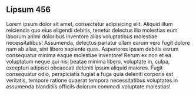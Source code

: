 ## Lipsum 456

Lorem ipsum dolor sit amet, consectetur adipisicing elit. Aliquid illum reiciendis quo eius eligendi debitis, tenetur delectus illo molestias eum laborum animi doloribus inventore alias voluptatibus molestiae necessitatibus! Assumenda, delectus pariatur ullam earum vero fugit dolore nam ab alias, sint libero sapiente quas. Asperiores ipsam debitis earum consequatur minima eaque molestiae inventore! Rerum ex non et ea voluptatum neque qui nisi beatae minima libero, voluptate in, culpa, excepturi adipisci obcaecati deleniti ipsum aliquid maiores. Fugit consequatur odio, perspiciatis fugiat a fuga quia deleniti corporis est veritatis, tempore ratione quaerat tempora necessitatibus voluptates in assumenda blanditiis officiis dolorum commodi voluptate molestias!